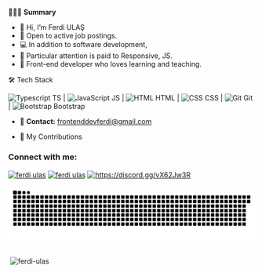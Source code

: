 
🧑🏻‍💻 **Summary**
- 👋 Hi, I’m Ferdi ULAŞ
- 🌱 Open to active job postings.
- 💻 In addition to software development,
- 🚀 Particular attention is paid to Responsive, JS.
- 🥳 Front-end developer who loves learning and teaching.



 🛠 Tech Stack

<div>
  <img src="https://www.vectorlogo.zone/logos/typescriptlang/typescriptlang-icon.svg" alt="Typescript" title="Typescript" height="20"/> TS |
  <img src="https://www.vectorlogo.zone/logos/javascript/javascript-icon.svg" alt="JavaScript" title="JavaScript" height="20"/> JS |
  <img src="https://www.vectorlogo.zone/logos/w3_html5/w3_html5-icon.svg" alt="HTML" title="HTML" height="20"/> HTML |
  <img src="https://www.vectorlogo.zone/logos/netlifyapp_watercss/netlifyapp_watercss-icon.svg" alt="CSS" title="CSS" height="20"/> CSS |
  <img src="https://www.vectorlogo.zone/logos/git-scm/git-scm-icon.svg" alt="Git" title="Git" height="20"/> Git |
  <img src="https://www.vectorlogo.zone/logos/getbootstrap/getbootstrap-icon.svg" alt="Bootstrap" title="Bootstrap" height="20"/> Bootstrap
</div>





 - 📧 **Contact:** [frontenddevferdi@gmail.com](mailto:frontenddevferdi@gmail.com)


 - 🐍 My Contributions













<h3 align="left">Connect with me:</h3>
<p align="left">
<a href="https://www.linkedin.com/in/ferdiulas-/" target="blank"><img align="center" src="https://raw.githubusercontent.com/rahuldkjain/github-profile-readme-generator/master/src/images/icons/Social/linked-in-alt.svg" alt="ferdi ulas" height="30" width="40" /></a>
<a href="https://www.youtube.com/@jr.ferdiulas/featured" target="blank"><img align="center" src="https://raw.githubusercontent.com/rahuldkjain/github-profile-readme-generator/master/src/images/icons/Social/youtube.svg" alt="ferdi ulaş" height="30" width="40" /></a>
<a href="https://discord.gg/https://discord.gg/vX62Jw3R" target="blank"><img align="center" src="https://raw.githubusercontent.com/rahuldkjain/github-profile-readme-generator/master/src/images/icons/Social/discord.svg" alt="https://discord.gg/vX62Jw3R" height="30" width="40" /></a>
</p>

<picture>
  <source media="(prefers-color-scheme: dark)" srcset="https://raw.githubusercontent.com/ferdi-ulas/ferdi-ulas/output/github-contribution-grid-snake-dark.svg">
  <source media="(prefers-color-scheme: light)" srcset="https://raw.githubusercontent.com/ferdi-ulas/ferdi-ulas/output/github-contribution-grid-snake.svg">
  <img alt="github contribution grid snake animation" src="https://raw.githubusercontent.com/ferdi-ulas/ferdi-ulas/output/github-contribution-grid-snake.svg">
</picture>
<br>

<br>



<p>&nbsp;<img align="center" src="https://github-readme-stats.vercel.app/api?username=ferdi-ulas&show_icons=true&locale=en&theme=radical" alt="ferdi-ulas" /></p>






